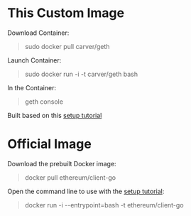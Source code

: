 This Custom Image
=============

Download Container:
> sudo docker pull carver/geth

Launch Container:
> sudo docker run -i -t carver/geth bash

In the Container:
> geth console

Built based on this [setup tutorial](https://docs.google.com/document/d/1fupguDpg-pB-EfBE7yqPEAtYQzXOo8iTd8rzIVggCs0/edit#heading=h.lp1k7b5k0stm)

Official Image
============

Download the prebuilt Docker image:
> docker pull ethereum/client-go

Open the command line to use with the [setup tutorial](https://docs.google.com/document/d/1fupguDpg-pB-EfBE7yqPEAtYQzXOo8iTd8rzIVggCs0/edit#heading=h.lp1k7b5k0stm):
> docker run -i --entrypoint=bash -t ethereum/client-go
